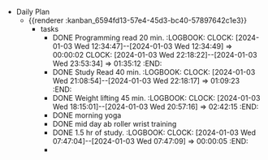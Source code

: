 - Daily Plan
	- {{renderer :kanban_6594fd13-57e4-45d3-bc40-57897642c1e3}}
		- tasks
			- DONE Programming read 20 min.
			  :LOGBOOK:
			  CLOCK: [2024-01-03 Wed 12:34:47]--[2024-01-03 Wed 12:34:49] =>  00:00:02
			  CLOCK: [2024-01-03 Wed 22:18:22]--[2024-01-03 Wed 23:53:34] =>  01:35:12
			  :END:
			- DONE Study Read 40 min.
			  :LOGBOOK:
			  CLOCK: [2024-01-03 Wed 21:08:54]--[2024-01-03 Wed 22:18:17] =>  01:09:23
			  :END:
			- DONE Weight lifting 45 min.
			  :LOGBOOK:
			  CLOCK: [2024-01-03 Wed 18:15:01]--[2024-01-03 Wed 20:57:16] =>  02:42:15
			  :END:
			- DONE morning yoga
			- DONE mid day ab roller wrist training
			- DONE 1.5 hr of study.
			  :LOGBOOK:
			  CLOCK: [2024-01-03 Wed 07:47:04]--[2024-01-03 Wed 07:47:09] =>  00:00:05
			  :END:
			-